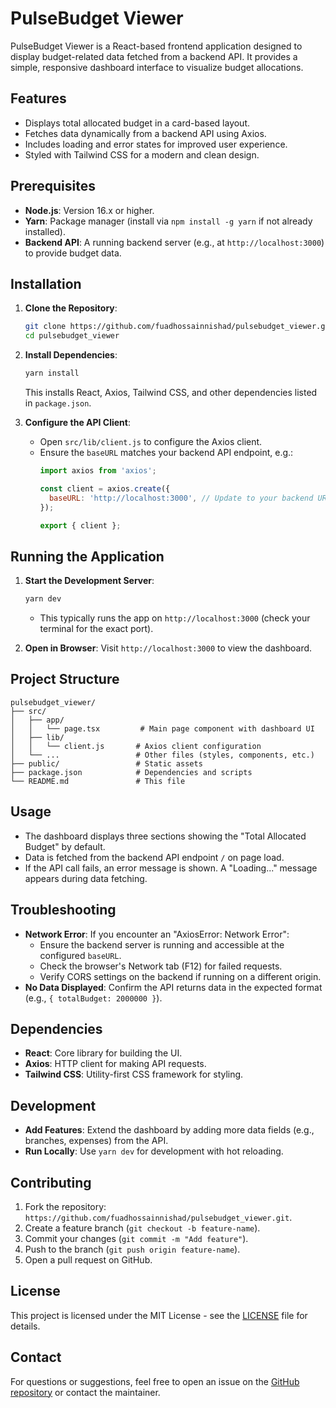 # PulseBudget Viewer

PulseBudget Viewer is a React-based frontend application designed to display budget-related data fetched from a backend API. It provides a simple, responsive dashboard interface to visualize budget allocations.

## Features
- Displays total allocated budget in a card-based layout.
- Fetches data dynamically from a backend API using Axios.
- Includes loading and error states for improved user experience.
- Styled with Tailwind CSS for a modern and clean design.

## Prerequisites
- **Node.js**: Version 16.x or higher.
- **Yarn**: Package manager (install via `npm install -g yarn` if not already installed).
- **Backend API**: A running backend server (e.g., at `http://localhost:3000`) to provide budget data.

## Installation
1. **Clone the Repository**:
   ```bash
   git clone https://github.com/fuadhossainnishad/pulsebudget_viewer.git
   cd pulsebudget_viewer
   ```

2. **Install Dependencies**:
   ```bash
   yarn install
   ```
   This installs React, Axios, Tailwind CSS, and other dependencies listed in `package.json`.

3. **Configure the API Client**:
   - Open `src/lib/client.js` to configure the Axios client.
   - Ensure the `baseURL` matches your backend API endpoint, e.g.:
     ```javascript
     import axios from 'axios';

     const client = axios.create({
       baseURL: 'http://localhost:3000', // Update to your backend URL
     });

     export { client };
     ```

## Running the Application
1. **Start the Development Server**:
   ```bash
   yarn dev
   ```
   - This typically runs the app on `http://localhost:3000` (check your terminal for the exact port).

2. **Open in Browser**:
   Visit `http://localhost:3000` to view the dashboard.

## Project Structure
```
pulsebudget_viewer/
├── src/
│   ├── app/
│   │   └── page.tsx         # Main page component with dashboard UI
│   ├── lib/
│   │   └── client.js       # Axios client configuration
│   └── ...                 # Other files (styles, components, etc.)
├── public/                 # Static assets
├── package.json            # Dependencies and scripts
└── README.md               # This file
```

## Usage
- The dashboard displays three sections showing the "Total Allocated Budget" by default.
- Data is fetched from the backend API endpoint `/` on page load.
- If the API call fails, an error message is shown. A "Loading..." message appears during data fetching.

## Troubleshooting
- **Network Error**: If you encounter an "AxiosError: Network Error":
  - Ensure the backend server is running and accessible at the configured `baseURL`.
  - Check the browser's Network tab (F12) for failed requests.
  - Verify CORS settings on the backend if running on a different origin.
- **No Data Displayed**: Confirm the API returns data in the expected format (e.g., `{ totalBudget: 2000000 }`).

## Dependencies
- **React**: Core library for building the UI.
- **Axios**: HTTP client for making API requests.
- **Tailwind CSS**: Utility-first CSS framework for styling.

## Development
- **Add Features**: Extend the dashboard by adding more data fields (e.g., branches, expenses) from the API.
- **Run Locally**: Use `yarn dev` for development with hot reloading.

## Contributing
1. Fork the repository: `https://github.com/fuadhossainnishad/pulsebudget_viewer.git`.
2. Create a feature branch (`git checkout -b feature-name`).
3. Commit your changes (`git commit -m "Add feature"`).
4. Push to the branch (`git push origin feature-name`).
5. Open a pull request on GitHub.

## License
This project is licensed under the MIT License - see the [LICENSE](LICENSE) file for details.

## Contact
For questions or suggestions, feel free to open an issue on the [GitHub repository](https://github.com/fuadhossainnishad/pulsebudget_viewer) or contact the maintainer.